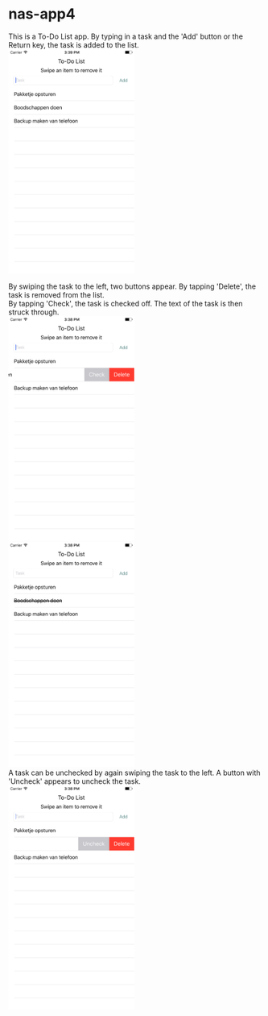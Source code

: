 # nas-app4
This is a To-Do List app.
By typing in a task and the 'Add' button or the Return key, the task is added to the list.   
<img src="https://github.com/meltjh/nas-app4/raw/master/doc/tasks_added.png" width="250">  

By swiping the task to the left, two buttons appear. By tapping 'Delete', the task is removed from the list.   
By tapping 'Check', the task is checked off. The text of the task is then struck through.   
<img src="https://github.com/meltjh/nas-app4/raw/master/doc/check_button.png" width="250">  
<img src="https://github.com/meltjh/nas-app4/raw/master/doc/strikethrough.png" width="250">  
A task can be unchecked by again swiping the task to the left. A button with 'Uncheck' appears to uncheck the task.   
<img src="https://github.com/meltjh/nas-app4/raw/master/doc/uncheck_button.png" width="250">  
